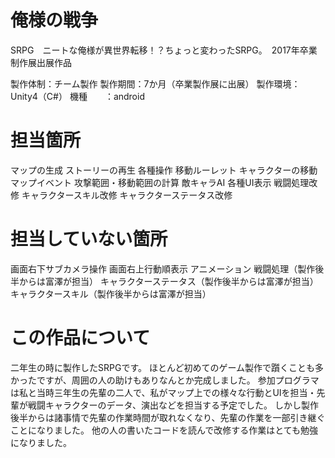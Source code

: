 ﻿# 俺様の戦争
SRPG　ニートな俺様が異世界転移！？ちょっと変わったSRPG。　2017年卒業制作展出展作品

製作体制：チーム製作
製作期間：7か月（卒業製作展に出展）
製作環境：Unity4（C#）
機種　　：android

# 担当箇所
 マップの生成
 ストーリーの再生
 各種操作
 移動ルーレット
 キャラクターの移動
 マップイベント
 攻撃範囲・移動範囲の計算
 敵キャラAI
 各種UI表示
 戦闘処理改修
 キャラクタースキル改修
 キャラクターステータス改修

# 担当していない箇所
 画面右下サブカメラ操作
 画面右上行動順表示
 アニメーション
 戦闘処理（製作後半からは富澤が担当）
 キャラクターステータス（製作後半からは富澤が担当）
 キャラクタースキル（製作後半からは富澤が担当）



# この作品について
二年生の時に製作したSRPGです。
ほとんど初めてのゲーム製作で躓くことも多かったですが、周囲の人の助けもありなんとか完成しました。
参加プログラマは私と当時三年生の先輩の二人で、私がマップ上での様々な行動とUIを担当・先輩が戦闘キャラクターのデータ、演出などを担当する予定でした。
しかし製作後半からは諸事情で先輩の作業時間が取れなくなり、先輩の作業を一部引き継ぐことになりました。
他の人の書いたコードを読んで改修する作業はとても勉強になりました。
